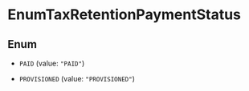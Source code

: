 

# EnumTaxRetentionPaymentStatus

## Enum


* `PAID` (value: `"PAID"`)

* `PROVISIONED` (value: `"PROVISIONED"`)



